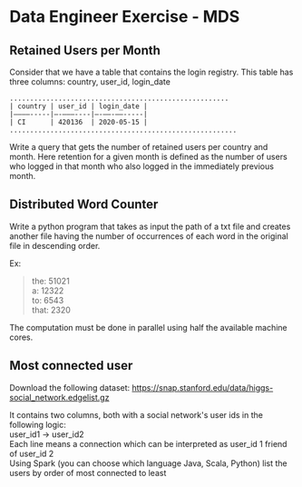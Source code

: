 # Data Engineer Exercise - MDS

## Retained Users per Month

Consider that we have a table that contains the login registry. This table has three columns: country, user_id, login_date

```
......................................................  
| country | user_id | login_date |  
|————-----|—-———----|—-——-——-----|  
| CI      | 420136  | 2020-05-15 |  
........................................................  
```

Write a query that gets the number of retained users per country and month. Here
retention for a given month is defined as the number of users who logged in that month who also logged in the immediately previous month.

## Distributed Word Counter

Write a python program that takes as input the path of a txt file and creates another file having the number of occurrences of each word in the original file in descending order.

Ex:
>the: 51021  
a: 12322  
to: 6543  
that: 2320  

The computation must be done in parallel using half the available machine cores.

## Most connected user

Download the following dataset:
https://snap.stanford.edu/data/higgs-social_network.edgelist.gz

It contains two columns, both with a social network's user ids in the following logic:  
user_id1 → user_id2  
Each line means a connection which can be interpreted as user_id 1 friend of user_id 2  
Using Spark (you can choose which language Java, Scala, Python) list the users by order of most connected to least